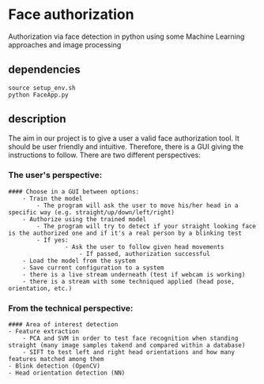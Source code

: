 # Face authorization

Authorization via face detection in python using some Machine Learning approaches and image processing

## dependencies

```
source setup_env.sh
python FaceApp.py
```


## description

The aim in our project is to give a user a valid face authorization tool. It should be user friendly and intuitive.
Therefore, there is a GUI giving the instructions to follow. There are two different perspectives:

### The user's perspective:
    #### Choose in a GUI between options: 
    	- Train the model
    		- The program will ask the user to move his/her head in a specific way (e.g. straight/up/down/left/right)
    	- Authorize using the trained model
    		- The program will try to detect if your straight looking face is the authorized one and if it's a real person by a blinking test
    		- If yes:
                    - Ask the user to follow given head movements
                        - If passed, authorization successful
    	- Load the model from the system
    	- Save current configuration to a system
    	- there is a live stream underneath (test if webcam is working)
    	- there is a stream with some techniqued applied (head pose, orientation, etc.)

                

### From the technical perspective:
    #### Area of interest detection
    - Feature extraction 
    	- PCA and SVM in order to test face recognition when standing straight (many image samples takend and compared within a database)
    	- SIFT to test left and right head orientations and how many features matched among them
    - Blink detection (OpenCV)
    - Head orientation detection (NN)

